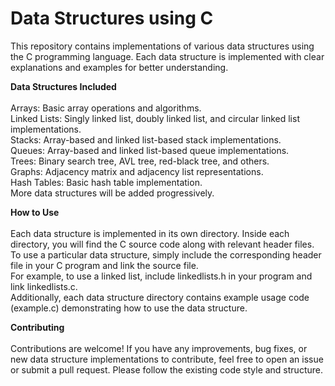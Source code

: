 # Data Structures using C  <br>
This repository contains implementations of various data structures using the C programming language. Each data structure is implemented with clear explanations and examples for better understanding.  <br>

**Data Structures Included** <br>
<br>
Arrays: Basic array operations and algorithms. <br>
Linked Lists: Singly linked list, doubly linked list, and circular linked list implementations. <br>
Stacks: Array-based and linked list-based stack implementations. <br>
Queues: Array-based and linked list-based queue implementations. <br>
Trees: Binary search tree, AVL tree, red-black tree, and others. <br>
Graphs: Adjacency matrix and adjacency list representations. <br>
Hash Tables: Basic hash table implementation. <br>
More data structures will be added progressively. <br>

**How to Use**  <br>
<br>
Each data structure is implemented in its own directory. Inside each directory, you will find the C source code along with relevant header files. To use a particular data structure, simply include the corresponding header file in your C program and link the source file.  <br>
For example, to use a linked list, include linkedlists.h in your program and link linkedlists.c.  <br>
Additionally, each data structure directory contains example usage code (example.c) demonstrating how to use the data structure.  <br>

**Contributing** <br>
<br>
Contributions are welcome! If you have any improvements, bug fixes, or new data structure implementations to contribute, feel free to open an issue or submit a pull request. Please follow the existing code style and structure. <br>
